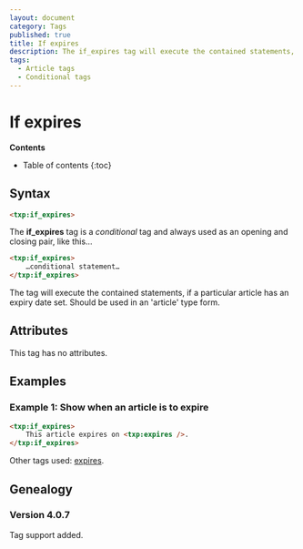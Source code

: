 ```yaml
---
layout: document
category: Tags
published: true
title: If expires
description: The if_expires tag will execute the contained statements, if a particular article has an expiry date set.
tags:
  - Article tags
  - Conditional tags
---
```


# If expires

**Contents**

* Table of contents
{:toc}

## Syntax

~~~ html
<txp:if_expires>
~~~

The **if_expires** tag is a *conditional* tag and always used as an opening and closing pair, like this…

~~~ html
<txp:if_expires>
    …conditional statement…
</txp:if_expires>
~~~

The tag will execute the contained statements, if a particular article has an expiry date set. Should be used in an 'article' type form.

## Attributes

This tag has no attributes.

## Examples

### Example 1: Show when an article is to expire

~~~ html
<txp:if_expires>
    This article expires on <txp:expires />.
</txp:if_expires>
~~~

Other tags used: [expires](/tags/expires).

## Genealogy

### Version 4.0.7

Tag support added.
